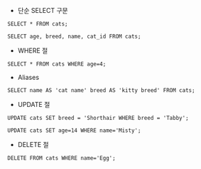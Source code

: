 - 단순 SELECT 구문

`SELECT * FROM cats;`

`SELECT age, breed, name, cat_id FROM cats;`

- WHERE 절

`SELECT * FROM cats WHERE age=4;`

- Aliases

`SELECT name AS 'cat name' breed AS 'kitty breed' FROM cats;`

- UPDATE 절

`UPDATE cats SET breed = 'Shorthair WHERE breed = 'Tabby';`

`UPDATE cats SET age=14 WHERE name='Misty';`

- DELETE 절

`DELETE FROM cats WHERE name='Egg';`